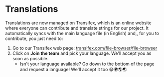 # Translations

Translations are now managed on Transifex, which is an online website where everyone can contribute and translate strings for our project. It automatically syncs with the main language file \(in English\) and,, for you to contribute, you just need to:

1. Go to our Transifex web page: [transifex.com/file-browser/file-browser](https://www.transifex.com/file-browser/file-browser/)
2. Click on **Join the team** and pick your language. We'll accept you as soon as possible.
   * Isn't your language available? Go down to the bottom of the page and request a language! We'll accept it too 😁🌍🌎🌏

